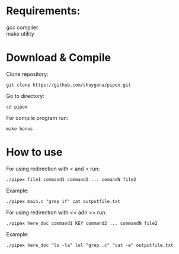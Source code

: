 # Requirements:  
gcc compiler  
make utility

# Download & Compile
Clone repository:
```
git clone https://github.com/shuygena/pipex.git
```
Go to directory:  
```
cd pipex
```
For compile program run:  
```
make bonus
```

# How to use
For using redirection with < and > run:
```
./pipex file1 command1 command2 ... comandN file2
```
Example:
```
./pipex main.c "grep if" cat outputfile.txt
```
For using redirection with << adn >> run:
```
./pipex here_doc command1 KEY command2 ... commandN file2
```
Example:
```
./pipex here_doc "ls -la" lol "grep .c" "cat -e" outputfile.txt
```
